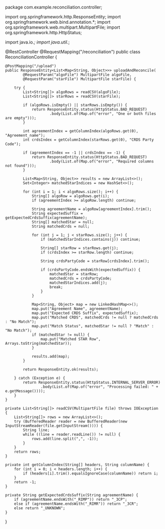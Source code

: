 package com.example.reconciliation.controller;

import org.springframework.http.ResponseEntity;
import org.springframework.web.bind.annotation.*;
import org.springframework.web.multipart.MultipartFile;
import org.springframework.http.HttpStatus;

import java.io.*;
import java.util.*;

@RestController
@RequestMapping("/reconciliation")
public class ReconciliationController {

    @PostMapping("/upload")
    public ResponseEntity<List<Map<String, Object>>> uploadAndReconcile(
            @RequestParam("algoFile") MultipartFile algoFile,
            @RequestParam("starFile") MultipartFile starFile) {

        try {
            List<String[]> algoRows = readCSV(algoFile);
            List<String[]> starRows = readCSV(starFile);

            if (algoRows.isEmpty() || starRows.isEmpty()) {
                return ResponseEntity.status(HttpStatus.BAD_REQUEST)
                        .body(List.of(Map.of("error", "One or both files are empty")));
            }

            int agreementIndex = getColumnIndex(algoRows.get(0), "Agreement_name");
            int crdsIndex = getColumnIndex(starRows.get(0), "CRDS Party Code");

            if (agreementIndex == -1 || crdsIndex == -1) {
                return ResponseEntity.status(HttpStatus.BAD_REQUEST)
                        .body(List.of(Map.of("error", "Required columns not found")));
            }

            List<Map<String, Object>> results = new ArrayList<>();
            Set<Integer> matchedStarIndices = new HashSet<>();

            for (int i = 1; i < algoRows.size(); i++) {
                String[] algoRow = algoRows.get(i);
                if (agreementIndex >= algoRow.length) continue;

                String agreementName = algoRow[agreementIndex].trim();
                String expectedSuffix = getExpectedCrdsSuffix(agreementName);
                String[] matchedStar = null;
                String matchedCrds = null;

                for (int j = 1; j < starRows.size(); j++) {
                    if (matchedStarIndices.contains(j)) continue;

                    String[] starRow = starRows.get(j);
                    if (crdsIndex >= starRow.length) continue;

                    String crdsPartyCode = starRow[crdsIndex].trim();

                    if (crdsPartyCode.endsWith(expectedSuffix)) {
                        matchedStar = starRow;
                        matchedCrds = crdsPartyCode;
                        matchedStarIndices.add(j);
                        break;
                    }
                }

                Map<String, Object> map = new LinkedHashMap<>();
                map.put("Agreement Name", agreementName);
                map.put("Expected CRDS Suffix", expectedSuffix);
                map.put("Matched CRDS", matchedCrds != null ? matchedCrds : "No Match");
                map.put("Match Status", matchedStar != null ? "Match" : "No Match");
                if (matchedStar != null) {
                    map.put("Matched STAR Row", Arrays.toString(matchedStar));
                }

                results.add(map);
            }

            return ResponseEntity.ok(results);

        } catch (Exception e) {
            return ResponseEntity.status(HttpStatus.INTERNAL_SERVER_ERROR)
                    .body(List.of(Map.of("error", "Processing failed: " + e.getMessage())));
        }
    }

    private List<String[]> readCSV(MultipartFile file) throws IOException {
        List<String[]> rows = new ArrayList<>();
        try (BufferedReader reader = new BufferedReader(new InputStreamReader(file.getInputStream()))) {
            String line;
            while ((line = reader.readLine()) != null) {
                rows.add(line.split(",", -1));
            }
        }
        return rows;
    }

    private int getColumnIndex(String[] headers, String columnName) {
        for (int i = 0; i < headers.length; i++) {
            if (headers[i].trim().equalsIgnoreCase(columnName)) return i;
        }
        return -1;
    }

    private String getExpectedCrdsSuffix(String agreementName) {
        if (agreementName.endsWith("_RIMP")) return "_3CP";
        else if (agreementName.endsWith("_RIMR")) return "_3CR";
        else return "_UNKNOWN";
    }
}

